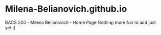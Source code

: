 # Milena-Belianovich.github.io
BACS 200 - Milena Belianovich - Home Page
Nothing more fun to add just yet :)

